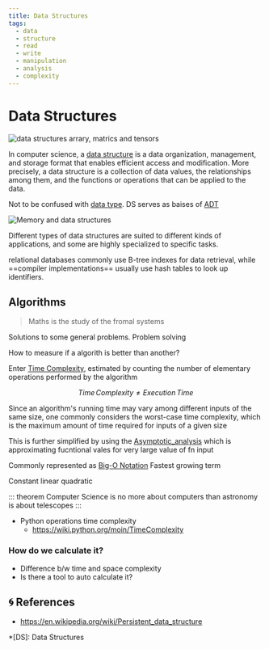 ```yaml
---
title: Data Structures
tags:
  - data
  - structure
  - read
  - write
  - manipulation
  - analysis
  - complexity
---
```


# Data Structures

<TagLinks />

![data structures arrary, matrics and tensors](https://hackernoon.com/drafts/pq5fk3z4t.png)

In computer science, a [data structure] is a data organization, management, and storage format that enables efficient access and modification. More precisely, a data structure is a collection of data values, the relationships among them, and the functions or operations that can be applied to the data.

Not to be confused with [data type]. DS serves as baises of [ADT]

![Memory and data structures](https://bournetocode.com/projects/AQA_A_Theory/pages/img/heap.png)

Different types of data structures are suited to different kinds of applications,
and some are highly specialized to specific tasks.

<Badge type="tip" vertical="middle" text="For Example," /> relational databases commonly use B-tree indexes for data retrieval, while ==compiler implementations== usually use hash tables to look up identifiers.

## Algorithms

> Maths is the study of the fromal systems

Solutions to some general problems. Problem solving

How to measure if a algorith is better than another?

Enter [Time Complexity](https://en.wikipedia.org/wiki/Time_complexity), estimated by counting the
number of elementary operations performed by the algorithm

$$Time \, Complexity \neq Execution \, Time$$

Since an algorithm's running time may vary among different inputs of the same size, one commonly considers the worst-case time complexity, which is the maximum amount of time required for inputs of a given size

This is further simplified by using the [Asymptotic_analysis](https://en.wikipedia.org/wiki/Asymptotic_analysis)
which is approximating fucntional vales for very large value of fn input

Commonly represented as [Big-O Notation](https://en.wikipedia.org/wiki/Big_O_notation)
Fastest growing term

Constant
linear
quadratic

::: theorem
Computer Science is no more about computers than astronomy is about telescopes
:::

- Python operations time complexity
  - https://wiki.python.org/moin/TimeComplexity

### How do we calculate it?

- Difference b/w time and space complexity
- Is there a tool to auto calculate it?

[data structure]: https://en.wikipedia.org/wiki/Data_structure
[data type]: https://en.wikipedia.org/wiki/Data_type
[adt]: https://en.wikipedia.org/wiki/Abstract_data_type

## :cyclone: References

- https://en.wikipedia.org/wiki/Persistent_data_structure

<!-- prettier-ignore -->
*[DS]: Data Structures

<Footer />
